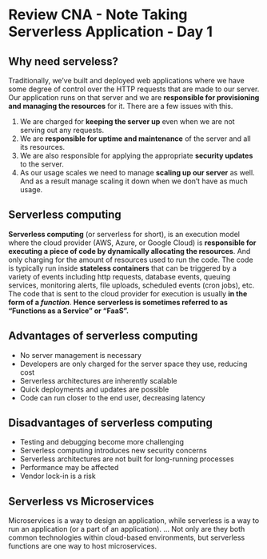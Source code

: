 # Review CNA - Note Taking Serverless Application - Day 1
## Why need serveless?
Traditionally, we’ve built and deployed web applications where we have some degree of control over the HTTP requests that are made to our server. Our application runs on that server and we are **responsible for provisioning and managing the resources** for it. There are a few issues with this.

1. We are charged for **keeping the server up** even when we are not serving out any requests. 
2. We are **responsible for uptime and maintenance** of the server and all its resources. 
3. We are also responsible for applying the appropriate **security updates** to the server. 
4. As our usage scales we need to manage **scaling up our server** as well. And as a result manage scaling it down when we don’t have as much usage. 

## Serverless computing
**Serverless computing** (or serverless for short), is an execution model where the cloud provider (AWS, Azure, or Google Cloud) is **responsible for executing a piece of code by dynamically allocating the resources**. And only charging for the amount of resources used to run the code. The code is typically run inside **stateless containers** that can be triggered by a variety of events including http requests, database events, queuing services, monitoring alerts, file uploads, scheduled events (cron jobs), etc. The code that is sent to the cloud provider for execution is usually **in the form of a *function***. **Hence serverless is sometimes referred to as “Functions as a Service” or “FaaS”.**

## Advantages of serverless computing
- No server management is necessary
- Developers are only charged for the server space they use, reducing cost
- Serverless architectures are inherently scalable
- Quick deployments and updates are possible
- Code can run closer to the end user, decreasing latency

## Disadvantages of serverless computing
- Testing and debugging become more challenging
- Serverless computing introduces new security concerns
- Serverless architectures are not built for long-running processes
- Performance may be affected
- Vendor lock-in is a risk

## Serverless vs Microservices
Microservices is a way to design an application, while serverless is a way to run an application (or a part of an application). ... Not only are they both common technologies within cloud-based environments, but serverless functions are one way to host microservices.
